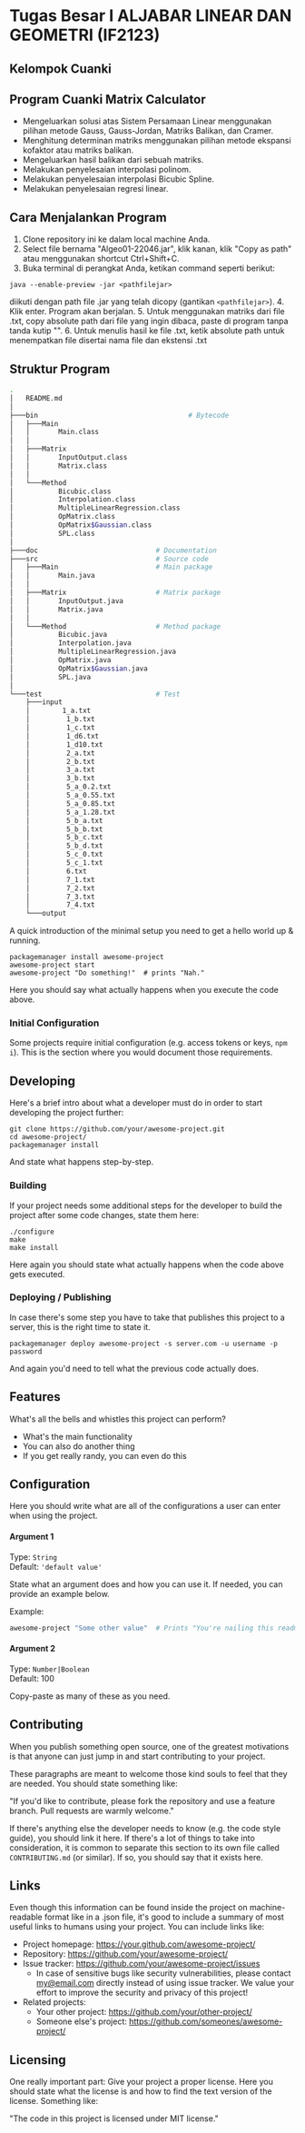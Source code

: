 # Tugas Besar I ALJABAR LINEAR DAN GEOMETRI (IF2123)
## Kelompok Cuanki

## Program Cuanki Matrix Calculator
- Mengeluarkan solusi atas Sistem Persamaan Linear menggunakan pilihan metode Gauss, Gauss-Jordan, Matriks Balikan, dan Cramer.
- Menghitung determinan matriks menggunakan pilihan metode ekspansi kofaktor atau matriks balikan.
- Mengeluarkan hasil balikan dari sebuah matriks.
- Melakukan penyelesaian interpolasi polinom.
- Melakukan penyelesaian interpolasi Bicubic Spline.
- Melakukan penyelesaian regresi linear.


## Cara Menjalankan Program
1. Clone repository ini ke dalam local machine Anda.
2. Select file bernama "Algeo01-22046.jar", klik kanan, klik "Copy as path" atau menggunakan shortcut Ctrl+Shift+C.
3. Buka terminal di perangkat Anda, ketikan command seperti berikut:  
```shell
java --enable-preview -jar <pathfilejar>
```
diikuti dengan path file .jar yang telah dicopy (gantikan `<pathfilejar>`).
4. Klik enter. Program akan berjalan.
5. Untuk menggunakan matriks dari file .txt, copy absolute path dari file yang ingin dibaca, paste di program tanpa tanda kutip "".
6. Untuk menulis hasil ke file .txt, ketik absolute path untuk menempatkan file disertai nama file dan ekstensi .txt


## Struktur Program
```bash
.
│   README.md
│
├───bin                                     # Bytecode
│   ├───Main
│   │       Main.class
│   │
│   ├───Matrix
│   │       InputOutput.class
│   │       Matrix.class
│   │
│   └───Method
│           Bicubic.class
│           Interpolation.class
│           MultipleLinearRegression.class
│           OpMatrix.class
│           OpMatrix$Gaussian.class
│           SPL.class
│
├───doc                             # Documentation
├───src                             # Source code
│   ├───Main                        # Main package
│   │       Main.java
│   │
│   ├───Matrix                      # Matrix package   
│   │       InputOutput.java
│   │       Matrix.java
│   │
│   └───Method                      # Method package
│           Bicubic.java
│           Interpolation.java
│           MultipleLinearRegression.java
│           OpMatrix.java
│           OpMatrix$Gaussian.java
│           SPL.java
│
└───test                            # Test
    ├───input
    │        1_a.txt
    │         1_b.txt
    │         1_c.txt
    │         1_d6.txt
    │         1_d10.txt
    │         2_a.txt
    │         2_b.txt
    │         3_a.txt
    │         3_b.txt
    │         5_a_0.2.txt
    │         5_a_0.55.txt
    │         5_a_0.85.txt
    │         5_a_1.28.txt
    │         5_b_a.txt
    │         5_b_b.txt
    │         5_b_c.txt
    │         5_b_d.txt
    │         5_c_0.txt
    │         5_c_1.txt
    │         6.txt
    │         7_1.txt
    │         7_2.txt
    │         7_3.txt
    │         7_4.txt                     
    └───output                     
```






A quick introduction of the minimal setup you need to get a hello world up &
running.

```shell
packagemanager install awesome-project
awesome-project start
awesome-project "Do something!"  # prints "Nah."
```

Here you should say what actually happens when you execute the code above.

### Initial Configuration

Some projects require initial configuration (e.g. access tokens or keys, `npm i`).
This is the section where you would document those requirements.

## Developing

Here's a brief intro about what a developer must do in order to start developing
the project further:

```shell
git clone https://github.com/your/awesome-project.git
cd awesome-project/
packagemanager install
```

And state what happens step-by-step.

### Building

If your project needs some additional steps for the developer to build the
project after some code changes, state them here:

```shell
./configure
make
make install
```

Here again you should state what actually happens when the code above gets
executed.

### Deploying / Publishing

In case there's some step you have to take that publishes this project to a
server, this is the right time to state it.

```shell
packagemanager deploy awesome-project -s server.com -u username -p password
```

And again you'd need to tell what the previous code actually does.

## Features

What's all the bells and whistles this project can perform?
* What's the main functionality
* You can also do another thing
* If you get really randy, you can even do this

## Configuration

Here you should write what are all of the configurations a user can enter when
using the project.

#### Argument 1
Type: `String`  
Default: `'default value'`

State what an argument does and how you can use it. If needed, you can provide
an example below.

Example:
```bash
awesome-project "Some other value"  # Prints "You're nailing this readme!"
```

#### Argument 2
Type: `Number|Boolean`  
Default: 100

Copy-paste as many of these as you need.

## Contributing

When you publish something open source, one of the greatest motivations is that
anyone can just jump in and start contributing to your project.

These paragraphs are meant to welcome those kind souls to feel that they are
needed. You should state something like:

"If you'd like to contribute, please fork the repository and use a feature
branch. Pull requests are warmly welcome."

If there's anything else the developer needs to know (e.g. the code style
guide), you should link it here. If there's a lot of things to take into
consideration, it is common to separate this section to its own file called
`CONTRIBUTING.md` (or similar). If so, you should say that it exists here.

## Links

Even though this information can be found inside the project on machine-readable
format like in a .json file, it's good to include a summary of most useful
links to humans using your project. You can include links like:

- Project homepage: https://your.github.com/awesome-project/
- Repository: https://github.com/your/awesome-project/
- Issue tracker: https://github.com/your/awesome-project/issues
  - In case of sensitive bugs like security vulnerabilities, please contact
    my@email.com directly instead of using issue tracker. We value your effort
    to improve the security and privacy of this project!
- Related projects:
  - Your other project: https://github.com/your/other-project/
  - Someone else's project: https://github.com/someones/awesome-project/


## Licensing

One really important part: Give your project a proper license. Here you should
state what the license is and how to find the text version of the license.
Something like:

"The code in this project is licensed under MIT license."
